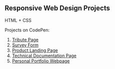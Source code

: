 ## Responsive Web Design Projects
HTML + CSS

Projects on CodePen:
1. [Tribute Page](https://codepen.io/gitoqe/pen/MWjWbLJ)
1. [Survey Form](https://codepen.io/gitoqe/pen/oNzNWRM)
1. [Product Landing Page](https://codepen.io/gitoqe/pen/qBqLQEa)
1. [Technical Documentation Page](https://codepen.io/gitoqe/pen/QWGzowz)
1. [Personal Portfolio Webpage](https://codepen.io/gitoqe/pen/oNYVQXX)
